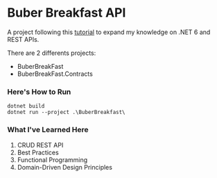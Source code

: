 # Buber Breakfast API 

A project following this [tutorial](https://www.youtube.com/watch?v=PmDJIooZjBE) to expand my knowledge on .NET 6 and REST APIs.

There are 2 differents projects: 
- BuberBreakFast
- BuberBreakFast.Contracts

### Here's How to Run

    dotnet build
    dotnet run --project .\BuberBreakfast\

### What I've Learned Here
1. CRUD REST API
2. Best Practices
3. Functional Programming
4. Domain-Driven Design Principles
